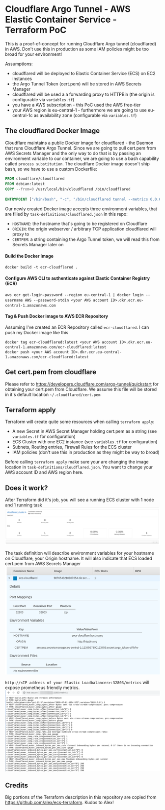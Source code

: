 # Cloudflare Argo Tunnel - AWS Elastic Container Service - Terraform PoC
This is a proof-of-concept for running Cloudflare Argo tunnel (cloudflared) in AWS. Don't use this in production as some IAM policies might be too broad for your environment!

Assumptions:
- cloudflared will be deployed to Elastic Container Service (ECS) on EC2 instances
- the Argo Tunnel Token (cert.pem) will be stored in AWS Secrets Manager
- cloudflared will be used a a forwarding proxy to HTTPBin (the origin is configurable via `variables.tf`)
- you have a AWS subscription - this PoC used the AWS free-tier
- your AWS region is eu-central-1 - furthermore we are going to use eu-central-1c as availability zone (configurable via `variables.tf`)

## The cloudflared Docker Image
Cloudflare maintains a public Docker image for cloudflared - the Daemon that runs Cloudflare Argo Tunnel. Since we are going to
pull cert.pem from AWS Secrets Manager and the only way to do that is by passing an environment variable to our container, we are
going to use a bash capability called `process substitution`. The cloudflare Docker image doesn't ship bash, so we have to
use a custom Dockerfile:

```Dockerfile
FROM cloudflare/cloudflared
FROM debian:latest
COPY --from=0 /usr/local/bin/cloudflared /bin/cloudflared

ENTRYPOINT ["/bin/bash", "-c", "/bin/cloudflared tunnel --metrics 0.0.0.0:32803 --hostname $HOSTNAME --url $ORIGIN --origincert <(echo \"$CERTPEM\")"]
```

Our newly created Docker image accepts three environment variables, that are filled by `task-definitions/cloudflared.json` in this repo:
- `HOSTNAME`: the hostname that's going to be registered on Cloudflare
- `ORIGIN`: the origin webserver / arbitrary TCP application cloudflared will proxy to
- `CERTPEM`: a string containing the Argo Tunnel token, we will read this from Secrets Manager later on

#### Build the Docker Image
`docker build -t ecr-cloudflared .`

#### Configure AWS CLI to authenticate against Elastic Container Registry (ECR)
`aws ecr get-login-password --region eu-central-1 | docker login --username AWS --password-stdin <your AWS account ID>.dkr.ecr.eu-central-1.amazonaws.com`

#### Tag & Push Docker image to AWS ECR Repository
Assuming I've created an ECR Repository called `ecr-cloudflared`. I can push my Docker image like this
```
docker tag ecr-cloudflared:latest <your AWS account ID>.dkr.ecr.eu-central-1.amazonaws.com/ecr-cloudflared:latest
docker push <your AWS account ID>.dkr.ecr.eu-central-1.amazonaws.com/ecr-cloudflared:latest
```

## Get cert.pem from cloudflare
Please refer to https://developers.cloudflare.com/argo-tunnel/quickstart for obtaining your cert.pem from Cloudflare. 
We assume this file will be stored in it's default location `~/.cloudflared/cert.pem`

## Terraform apply
Terraform will create quite some resources when calling `terraform apply`:
- A new Secret in AWS Secret Manager holding cert.pem as a string (see `variables.tf` for configuration)
- ECS Cluster with one EC2 instance (see `variables.tf` for configuration)
- Subnets, Routing entries, Firewall Rules for the ECS cluster
- IAM policies (don't use this in production as they might be way to broad)

Before calling `terraform apply` make sure your are changing the image location in `task-definitions/cloudflared.json`. You
want to change your AWS account ID and AWS region here.

## Does it work?
After Terraform did it's job, you will see a running ECS cluster with 1 node and 1 running task
![ecs](img/ecs.png)

The task definition will describe environment variables for your hostname on Cloudflare, your Origin hostname. It will also
indicate that ECS loaded cert.pem from AWS Secrets Manager
![ecs](img/task-definition.png)

`http://<IP address of your Elastic Loadbalancer>:32803/metrics` will expose prometheus friendly metrics.
![ecs](img/metrics.png)

## Credits
Big portions of the Terraform description in this repository are copied from https://github.com/alex/ecs-terraform. Kudos to Alex!